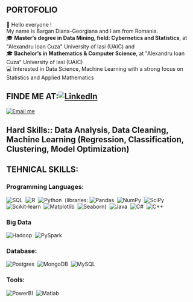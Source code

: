 ## PORTOFOLIO 
👋 Hello everyone !  
   My name is Bargan Diana-Georgiana and I am from Romania.    
🎓 **Master’s degree in Data Mining, field: Cybernetics and Statistics**, at "Alexandru Ioan Cuza" University of Iasi (UAIC) and  
🎓  **Bachelor’s in Mathematics & Computer Science**, at "Alexandru Ioan Cuza" University of Iasi (UAIC)   
💻 Interested in Data Science, Machine Learning with a strong focus on Statistics and Applied Mathematics  

## FINDE ME AT:[![LinkedIn](https://img.shields.io/badge/LinkedIn-0077B5?style=for-the-badge&logo=linkedin&logoColor=white)](https://www.linkedin.com/in/diana-georgiana-bargan-2a932632a/)
[![Email me](https://img.shields.io/badge/Email-Yahoo?style=for-the-badge&logo=yahoo&logoColor=white)](georgiana_bargan@yahoo.com)

## Hard Skills:: Data Analysis, Data Cleaning, Machine Learning (Regression, Classification, Clustering, Model Optimization)
## TEHNICAL SKILLS:
### Programming Languages: 
![SQL](https://img.shields.io/badge/SQL-003B57?style=for-the-badge&logoColor=white)&nbsp; ![R](https://img.shields.io/badge/R-276DC3?style=for-the-badge&logo=r&logoColor=white)&nbsp; ![Python](https://img.shields.io/badge/Python-14354C?style=for-the-badge&logo=python&logoColor=white)&nbsp; (libraries: ![Pandas](https://img.shields.io/badge/Pandas-blue)&nbsp; ![NumPy](https://img.shields.io/badge/NumPy-lightblue)&nbsp; ![SciPy](https://img.shields.io/badge/SciPy-darkblue)&nbsp; ![Scikit-learn](https://img.shields.io/badge/Scikit--learn-orange)&nbsp; ![Matplotlib](https://img.shields.io/badge/Matplotlib-green)&nbsp; ![Seaborn](https://img.shields.io/badge/Seaborn-teal))&nbsp; ![Java](https://img.shields.io/badge/Java-007396?style=for-the-badge&logo=java&logoColor=white)&nbsp; ![C#](https://img.shields.io/badge/C%23-239120?style=for-the-badge&logo=csharp&logoColor=white)&nbsp; ![C++](https://img.shields.io/badge/C++-00599C?style=for-the-badge&logo=cplusplus&logoColor=white)
### Big Data
![Hadoop](https://img.shields.io/badge/Hadoop-FF9900?style=for-the-badge&logo=apachehadoop&logoColor=white)&nbsp;
![PySpark](https://img.shields.io/badge/PySpark-E25A1C?style=for-the-badge&logo=apachespark&logoColor=white)&nbsp;
### Database: 
![Postgres](https://img.shields.io/badge/Postgres-%23336791.svg?logo=postgresql&logoColor=white)&nbsp; ![MongoDB](https://img.shields.io/badge/MongoDB-%234ea94b.svg?logo=mongodb&logoColor=white)&nbsp; ![MySQL](https://img.shields.io/badge/MySQL-00758F?style=for-the-badge&logo=mySQL&logoColor=white)&nbsp;
### Tools: 
![PowerBI](https://img.shields.io/badge/PowerBI-edbd11?style=for-the-badge&logo=powerbi&logoColor=black)&nbsp; 
![Matlab](https://img.shields.io/badge/MATLAB-0076A8?style=for-the-badge&logo=mathworks&logoColor=white)&nbsp;




